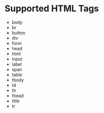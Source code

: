 # Supported HTML Tags

- body
- br
- button
- div
- form
- head
- html
- input
- label
- span
- table
- tbody
- td
- th
- thead
- title
- tr
